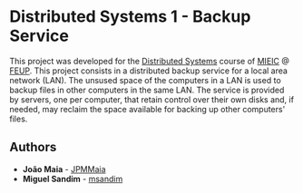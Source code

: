 # Distributed Systems 1 - Backup Service

This project was developed for the [Distributed Systems](https://sigarra.up.pt/feup/en/UCURR_GERAL.FICHA_UC_VIEW?pv_ocorrencia_id=350471) course of [MIEIC](https://sigarra.up.pt/feup/en/CUR_GERAL.CUR_VIEW?pv_curso_id=742&pv_ano_lectivo=2016) @ [FEUP](https://sigarra.up.pt/feup/en/web_page.Inicial). This project consists in a distributed backup service for a local area network (LAN). The unsused space of the computers in a LAN is used to backup files in other computers in the same LAN. The service is provided by servers, one per computer, that retain control over their own disks and, if needed, may reclaim the space available for backing up other computers' files.

## Authors

* **João Maia** - [JPMMaia](https://github.com/JPMMaia)
* **Miguel Sandim** - [msandim](https://github.com/msandim)
